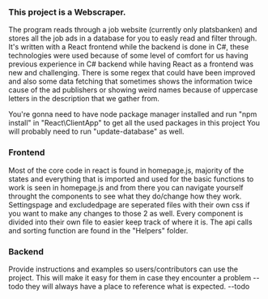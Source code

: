 ### This project is a Webscraper.

The program reads through a job website (currently only platsbanken) and stores all the job ads in a database for you to easly read and filter through.
It's written with a React frontend while the backend is done in C#, these technologies were used because of some level of comfort for us having previous experience in
C# backend while having React as a frontend was new and challenging. There is some regex that could have been improved and also some data fetching that sometimes
shows the information twice cause of the ad publishers or showing weird names because of uppercase letters in the description that we gather from.

You're gonna need to have node package manager installed and run "npm install" in "React\ClientApp" to get all the used packages in this project 
You will probably need to run "update-database" as well.

### **Frontend**
Most of the core code in react is found in homepage.js, majority of the states and everything that is imported and used for the basic functions to work is seen in homepage.js
and from there you can navigate yourself throught the components to see what they do/change how they work. Settingspage and excludedpage are seperated files with their own css
if you want to make any changes to those 2 as well.
Every component is divided into their own file to easier keep track of where it is. The api calls and sorting function are found in the "Helpers" folder.

### **Backend**


Provide instructions and examples so users/contributors can use the project. This will make it easy for them in case they encounter a problem --todo
they will always have a place to reference what is expected. --todo
